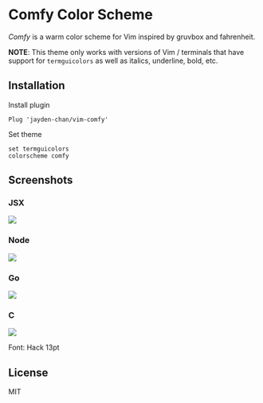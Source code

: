 # Comfy Color Scheme

*Comfy* is a warm color scheme for Vim inspired by gruvbox and fahrenheit.

**NOTE**: This theme only works with versions of Vim / terminals that have
support for `termguicolors` as well as italics, underline, bold, etc.

## Installation

Install plugin
```vim
Plug 'jayden-chan/vim-comfy'
```

Set theme
```vim
set termguicolors
colorscheme comfy
```

## Screenshots

### JSX
![](img/JSX.png)

### Node
![](img/Node.png)

### Go
![](img/Go.png)

### C
![](img/C.png)

Font: Hack 13pt

## License
MIT
